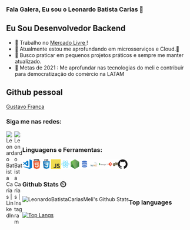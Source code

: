 ### Fala Galera, Eu sou o Leonardo Batista Carias 👋


## Eu Sou Desenvolvedor Backend

- 🔭 Trabalho no [Mercado Livre ][website]!
- 🌱 Atualmente estou me aprofundando em microsserviços e Cloud.🚀
- 👯 Busco praticar em pequenos projetos práticos e sempre me manter atualizado.
- 🥅 Metas de 2021 : Me aprofundar nas tecnologias do meli e contribuir para democratização do comércio na LATAM

## Github pessoal 
[Gustavo França](https://github.com/LeonardoBatistaCarias/)

### Siga me nas redes:

[<img align="left" alt="Leonardo Batista Carias | LinkedIn" width="22px" src="https://cdn.jsdelivr.net/npm/simple-icons@v3/icons/linkedin.svg" />][linkedin] [<img align="left" alt="Leonardo Batista Carias | Instagram" width="22px" src="https://cdn.jsdelivr.net/npm/simple-icons@v3/icons/instagram.svg" />][instagram]

<br />

### Linguagens e Ferramentas:

<img align="left" alt="Visual Studio Code" width="26px" src="https://raw.githubusercontent.com/github/explore/80688e429a7d4ef2fca1e82350fe8e3517d3494d/topics/visual-studio-code/visual-studio-code.png" />

<img align="left" alt="HTML5" width="26px" src="https://raw.githubusercontent.com/github/explore/80688e429a7d4ef2fca1e82350fe8e3517d3494d/topics/html/html.png" />

<img align="left" alt="CSS3" width="26px" src="https://raw.githubusercontent.com/github/explore/80688e429a7d4ef2fca1e82350fe8e3517d3494d/topics/css/css.png" />

<img align="left" alt="JavaScript" width="26px" src="https://raw.githubusercontent.com/github/explore/80688e429a7d4ef2fca1e82350fe8e3517d3494d/topics/javascript/javascript.png" />

<img align="left" alt="React" width="26px" src="https://raw.githubusercontent.com/github/explore/80688e429a7d4ef2fca1e82350fe8e3517d3494d/topics/react/react.png" />

<img align="left" alt="Node.js" width="26px" src="https://raw.githubusercontent.com/github/explore/80688e429a7d4ef2fca1e82350fe8e3517d3494d/topics/nodejs/nodejs.png" />

<img align="left" alt="SQL" width="26px" src="https://raw.githubusercontent.com/github/explore/80688e429a7d4ef2fca1e82350fe8e3517d3494d/topics/sql/sql.png" />

<img align="left" alt="MySQL" width="26px" src="https://raw.githubusercontent.com/github/explore/80688e429a7d4ef2fca1e82350fe8e3517d3494d/topics/mysql/mysql.png" />

<img align="left" alt="MongoDB" width="26px" src="https://raw.githubusercontent.com/github/explore/80688e429a7d4ef2fca1e82350fe8e3517d3494d/topics/mongodb/mongodb.png" />

<img align="left" alt="Git" width="26px" src="https://raw.githubusercontent.com/github/explore/80688e429a7d4ef2fca1e82350fe8e3517d3494d/topics/git/git.png" />

<img align="left" alt="GitHub" width="26px" src="https://raw.githubusercontent.com/github/explore/78df643247d429f6cc873026c0622819ad797942/topics/github/github.png" />

<br />
<br />


### Github Stats ⏲️

  <img align="left" alt="LeonardoBatistaCariasMeli's Github Stats" src="https://github-readme-stats.codestackr.vercel.app/api?username=LeonardoBatistaCariasMeli&show_icons=true&hide_border=true" />



### Top languages

[![Top Langs](https://github-readme-stats.vercel.app/api/top-langs/?username=LeonardoBatistaCarias&layout=compact&theme=radical)](https://github.com/anuraghazra/github-readme-stats)

[website]: https://www.mercadolivre.com.br/


[instagram]: https://instagram.com/gustacfranca/
[linkedin]: https://www.linkedin.com/in/leonardo-batista-carias-611632178/
